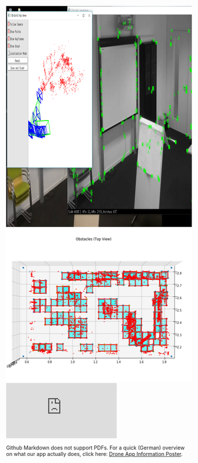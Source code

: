 <img src="https://github.com/golemmoja/UniversityProjects/blob/master/DroneControlApp/UI3.PNG" alt="Finding and localizing feature points" width="1000" height="600">

<img src="https://github.com/golemmoja/UniversityProjects/blob/master/DroneControlApp/testraumFein.PNG" alt="Obstacles and navigable path - top view" width="545" height="418">

<object data="https://github.com/golemmoja/UniversityProjects/blob/master/DroneControlApp/InformationPoster.pdf" type="application/pdf" width="700px" height="700px">
    <embed src="http://yoursite.com/the.pdf">
        <p>Github Markdown does not support PDFs. For a quick (German) overview on what our app actually does, click here: <a href="https://github.com/golemmoja/UniversityProjects/blob/master/DroneControlApp/InformationPoster.pdf">Drone App Information Poster</a>.</p>
    </embed>
</object>
